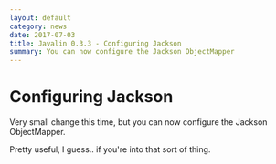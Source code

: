 ```yaml
---
layout: default
category: news
date: 2017-07-03
title: Javalin 0.3.3 - Configuring Jackson
summary: You can now configure the Jackson ObjectMapper
---
```


<h1 class="no-margin-top">Configuring Jackson</h1>
Very small change this time, but you can now configure the Jackson ObjectMapper.

Pretty useful, I guess.. if you're into that sort of thing.
